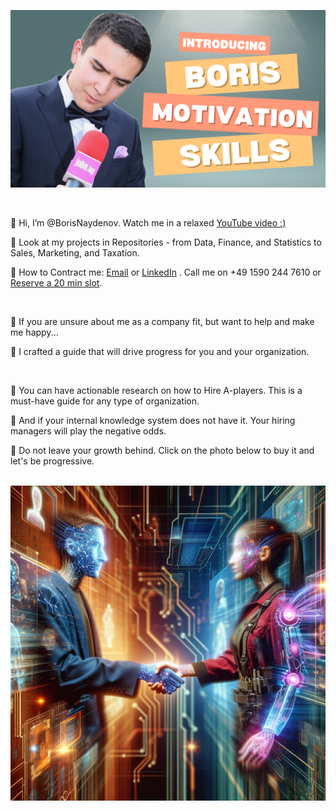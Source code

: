 

[![About me: skills and motivation](https://github.com/BorisNaydenov/BorisNaydenov/blob/main/Can%20you%20introduce%20yourself.png)](https://youtu.be/Za_QAHPWQnw?si=tH9PpevlxNYDtxPT)

<br>

👀 Hi, I’m @BorisNaydenov. Watch me in а relaxed [YouTube video :)](https://youtu.be/Za_QAHPWQnw?si=tH9PpevlxNYDtxPT)  
 
 👀 Look at my projects in Repositories - from Data, Finance, and Statistics to Sales, Marketing, and Taxation.

👀 How to Contract me: <a href="mailto:borissnaydenov@gmail.com">Email</a> or <a href="https://www.linkedin.com/in/boris-naydenov/">LinkedIn</a> . Call me on +49 1590 244 7610 or 
 [Reserve a 20 min slot](https://calendar.app.google/eNwAEaZ4HGrDLoR4A). 

<br>

🚥 If you are unsure about me as a company fit, but want to help and make me happy... 



🚥 I crafted a guide that will drive progress for you and your organization.  

<br>


:gem: You can have actionable research on how to Hire A-players. This is a must-have guide for any type of organization.     


:gem: And if your internal knowledge system does not have it. Your hiring managers will play the negative odds. 

:gem: Do not leave your growth behind. Click on the photo below to buy it and let's be progressive.  
<br>

[![Ay](https://github.com/BorisNaydenov/BorisNaydenov/blob/main/Designer.jpeg)](https://borissnayden.gumroad.com/l/ruihnmq)
  
  

  






<!---
BorisNaydenov/BorisNaydenov is a ✨ special ✨ repository because its `README.md` (this file) appears on your GitHub profile.
You can click the Preview link to take a look at your changes.
--->
